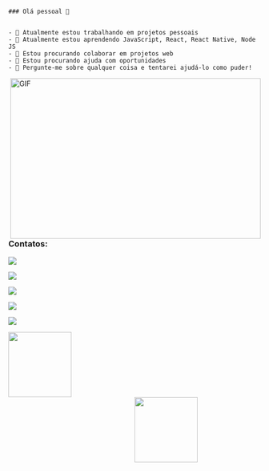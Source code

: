 <div>

    ### Olá pessoal 👋


    - 🔭 Atualmente estou trabalhando em projetos pessoais
    - 🌱 Atualmente estou aprendendo JavaScript, React, React Native, Node JS
    - 👯 Estou procurando colaborar em projetos web
    - 🤔 Estou procurando ajuda com oportunidades
    - 💬 Pergunte-me sobre qualquer coisa e tentarei ajudá-lo como puder!

</div>

<div>
    <img align="right" alt="GIF" src="https://github.com/abhisheknaiidu/abhisheknaiidu/blob/master/code.gif?raw=true"
        width="500" height="320" />
</div>

### Contatos:

<div>
    <p><a href="######" target="_blank"><img
            src="https://img.shields.io/badge/YouTube-FF0000?style=for-the-badge&logo=youtube&logoColor=white"
            target="_blank"></a></p>
    <p><a href="######" target="_blank"><img
            src="https://img.shields.io/badge/-Instagram-%23E4405F?style=for-the-badge&logo=instagram&logoColor=white"
            target="_blank"></a></p>
    <p><a href="######" target="_blank"><img
            src="https://img.shields.io/badge/Twitch-9146FF?style=for-the-badge&logo=twitch&logoColor=white"
            target="_blank"></a></p>
    <p><a href="mailto:bello.garcia@gmail.com"><img
            src="https://img.shields.io/badge/Gmail-D14836?style=for-the-badge&logo=gmail&logoColor=white"
            target="_blank"></a></p>
    <p><a href="https://www.linkedin.com/in/rafael-bello-garcia-1bb9756b/" target="_blank"><img
            src="https://img.shields.io/badge/-LinkedIn-%230077B5?style=for-the-badge&logo=linkedin&logoColor=white"
            target="_blank"></a></p>
</div>

<div>
    <a href="https://github.com/RafaelBelloGarcia">
        <img height="130em" width="50%" align="left"
            src="https://github-readme-stats.vercel.app/api/top-langs/?username=RafaelBelloGarcia&layout=compact&langs_count=7&theme=dracula" />
        <img height="130em" width="50%" align="right"
            src="https://github-readme-stats.vercel.app/api?username=RafaelBelloGarcia&show_icons=true&theme=dracula&include_all_commits=true&count_private=true" />
</div>
